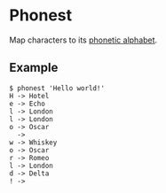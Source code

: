 # Phonest

Map characters to its [phonetic alphabet](https://en.wikipedia.org/wiki/NATO_phonetic_alphabet).

## Example
```
$ phonest 'Hello world!'
H -> Hotel
e -> Echo
l -> London
l -> London
o -> Oscar
  -> 
w -> Whiskey
o -> Oscar
r -> Romeo
l -> London
d -> Delta
! -> 
```
